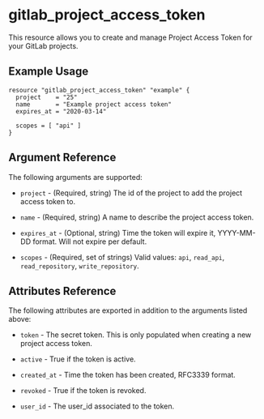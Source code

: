 # gitlab\_project\_access\_token

This resource allows you to create and manage Project Access Token for your GitLab projects.


## Example Usage

```hcl
resource "gitlab_project_access_token" "example" {
  project    = "25"
  name       = "Example project access token"
  expires_at = "2020-03-14"
  
  scopes = [ "api" ]
}
```

## Argument Reference

The following arguments are supported:

* `project` - (Required, string) The id of the project to add the project access token to.
 
* `name` - (Required, string) A name to describe the project access token.

* `expires_at` - (Optional, string) Time the token will expire it, YYYY-MM-DD format. Will not expire per default.

* `scopes` - (Required, set of strings) Valid values: `api`, `read_api`, `read_repository`, `write_repository`.

## Attributes Reference

The following attributes are exported in addition to the arguments listed above:

* `token` - The secret token. This is only populated when creating a new project access token.

* `active` - True if the token is active.

* `created_at` - Time the token has been created, RFC3339 format.

* `revoked` - True if the token is revoked.

* `user_id` - The user_id associated to the token.

